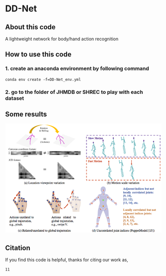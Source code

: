 # DD-Net

## About this code
A lightweight network for body/hand action recognition

## How to use this code
### 1. create an anaconda environment by following command
```
conda env create -f=DD-Net_env.yml
```
### 2. go to the folder of JHMDB or SHREC to play with each dataset

## Some results
![](demo.png)

## Citation
If you find this code is helpful, thanks for citing our work as,
```
11
```
